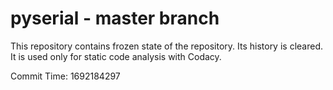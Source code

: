 # pyserial - master branch

This repository contains frozen state of the repository.
Its history is cleared. It is used only for static code
analysis with Codacy.

Commit Time: 1692184297